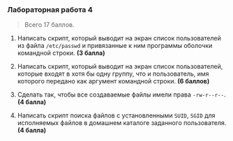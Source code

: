### Лабораторная работа 4

> Всего 17 баллов.

1. Написать скрипт, который выводит на экран список пользователей из файла `/etc/passwd` и привязанные к ним программы оболочки командной строки. **(3 балла)**

2. Написать скрипт, который выводит на экран список пользователей, которые входят в хотя бы одну группу, что и пользователь, имя которого передано как аргумент командной строки. **(6 баллов)**

3. Сделать так, чтобы все создаваемые файлы имели права `-rw-r--r--`. **(4 балла)**

4. Написать скрипт поиска файлов с установленными `SUID`, `SGID` для исполняемых файлов в домашнем каталоге заданного пользователя. **(4 балла)**
